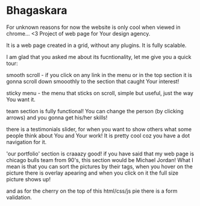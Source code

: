 # Bhagaskara
For unknown reasons for now the website is only cool when viewed in chrome... <3 
Project of web page for Your design agency.

It is a web page created in a grid, without any plugins. It is fully scalable.

I am glad that you asked me about its fucntionality, let me give you a quick tour:

smooth scroll - if you click on any link in the menu or in the top section it is gonna scroll down smooothly to the section that caught Your interest!

sticky menu - the menu that sticks on scroll, simple but useful, just the way You want it. 

team section is fully functional! You can change the person (by clicking arrows) and you gonna get his/her skills! 

there is a testimonials slider, for when you want to show others what some people think about You and Your work! It is pretty cool coz you have a dot navigation for it. 

'our portfolio' section is craaazy good! if you have said that my web page is chicago bulls team from 90's, this section would be Michael Jordan! What I mean is that you can sort the pictures by their tags, when you hover on the picture there is overlay apearing and when you click on it the full size picture shows up! 

and as for the cherry on the top of this html/css/js pie there is a form validation.
